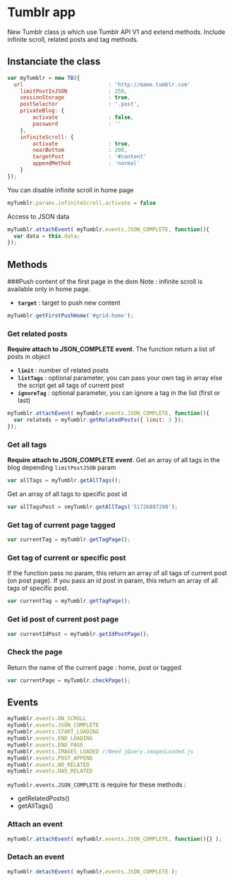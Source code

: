 Tumblr app
==================================================

New Tumblr class js which use Tumblr API V1 and extend methods. Include infinite scroll, related posts and tag methods.

Instanciate the class
--------------------------------------

```javascript
var myTumblr = new TB({
  url							: 'http://mame.tumblr.com'
	limitPostInJSON				: 250,
	sessionStorage				: true,
	postSelector				: '.post',
	privateBlog: {
		activate 				: false,
		password				: ''
	},
	infiniteScroll: {
		activate 				: true,
		nearBottom				: 200,
		targetPost				: '#content'
		appendMethod			: 'normal'
	}
});
```

You can disable infinite scroll in home page


```javascript
myTumblr.params.infiniteScroll.activate = false
```

Access to JSON data

```javascript
myTumblr.attachEvent( myTumblr.events.JSON_COMPLETE, function(){
  var data = this.data;
});
```

## Methods

###Push content of the first page in the dom
Note : infinite scroll is available only in home page.

- **`target`** : target to push new content

```javascript
myTumblr.getFirstPushHome('#grid-home');
```

### Get related posts

**Require attach to JSON_COMPLETE event**. The function return a list of posts in object

- **`limit`** : number of related posts
- **`listTags`** : optional parameter, you can pass your own tag in array else the script get all tags of current post
- **`ignoreTag`** : optional parameter, you can ignore a tag in the list (first or last)

```javascript
myTumblr.attachEvent( myTumblr.events.JSON_COMPLETE, function(){
  var relateds = myTumblr.getRelatedPosts({ limit: 3 });
});
```

### Get all tags

**Require attach to JSON_COMPLETE event**. Get an array of all tags in the blog depending `limitPostJSON` param

```javascript
var allTags = myTumblr.getAllTags();
```

Get an array of all tags to specific post id

```javascript
var allTagsPost = smyTumblr.getAllTags('51726887298');
```

### Get tag of current page tagged

```javascript
var currentTag = myTumblr.getTagPage();
```

### Get tag of current or specific post

If the function pass no param, this return an array of all tags of current post (on post page). If you pass an id post in param, this return an array of all tags of specific post.
```javascript
var currentTag = myTumblr.getTagPage();
```


### Get id post of current post page

```javascript
var currentIdPost = myTumblr.getIdPostPage();
```

### Check the page

Return the name of the current page : home, post or tagged

```javascript
var currentPage = myTumblr.checkPage();
```

## Events

```javascript
myTumblr.events.ON_SCROLL
myTumblr.events.JSON_COMPLETE
myTumblr.events.START_LOADING
myTumblr.events.END_LOADING
myTumblr.events.END_PAGE
myTumblr.events.IMAGES_LOADED //Need jQuery.imagesLoaded.js
myTumblr.events.POST_APPEND
myTumblr.events.NO_RELATED
myTumblr.events.HAS_RELATED
```

`myTumblr.events.JSON_COMPLETE` is require for these methods :
- getRelatedPosts()
- getAllTags()

### Attach an event

```javascript
myTumblr.attachEvent( myTumblr.events.JSON_COMPLETE, function(){} );
```

### Detach an event

```javascript
myTumblr.detachEvent( myTumblr.events.JSON_COMPLETE );
```
